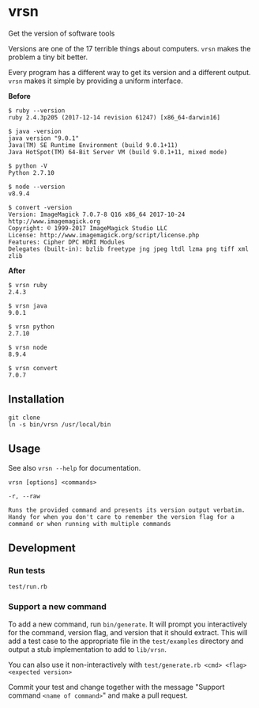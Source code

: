 # vrsn
Get the version of software tools

Versions are one of the 17 terrible things about computers. `vrsn` makes the problem a tiny bit better.

Every program has a different way to get its version and a different output. `vrsn` makes it simple by providing a uniform interface.

**Before**

```
$ ruby --version
ruby 2.4.3p205 (2017-12-14 revision 61247) [x86_64-darwin16]

$ java -version
java version "9.0.1"
Java(TM) SE Runtime Environment (build 9.0.1+11)
Java HotSpot(TM) 64-Bit Server VM (build 9.0.1+11, mixed mode)

$ python -V
Python 2.7.10

$ node --version
v8.9.4

$ convert -version
Version: ImageMagick 7.0.7-8 Q16 x86_64 2017-10-24 http://www.imagemagick.org
Copyright: © 1999-2017 ImageMagick Studio LLC
License: http://www.imagemagick.org/script/license.php
Features: Cipher DPC HDRI Modules 
Delegates (built-in): bzlib freetype jng jpeg ltdl lzma png tiff xml zlib
```

**After**

```
$ vrsn ruby
2.4.3

$ vrsn java
9.0.1

$ vrsn python
2.7.10

$ vrsn node
8.9.4

$ vrsn convert
7.0.7
```

## Installation

```
git clone
ln -s bin/vrsn /usr/local/bin
```

## Usage

See also `vrsn --help` for documentation.

```
vrsn [options] <commands>

-r, --raw

Runs the provided command and presents its version output verbatim. Handy for when you don't care to remember the version flag for a command or when running with multiple commands
```

## Development

### Run tests

```
test/run.rb
```

### Support a new command

To add a new command, run `bin/generate`. It will prompt you interactively for the command, version flag, and version that it should extract. This will add a test case to the appropriate file in the `test/examples` directory and output a stub implementation to add to `lib/vrsn`.

You can also use it non-interactively with `test/generate.rb <cmd> <flag> <expected version>`

Commit your test and change together with the message "Support command `<name of command>`" and make a pull request.
